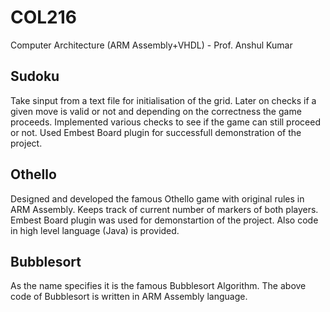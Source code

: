 # COL216
Computer Architecture (ARM Assembly+VHDL) - Prof. Anshul Kumar

## Sudoku
Take sinput from a text file for initialisation of the grid. Later on checks if a given move is valid or not and depending on the correctness the game proceeds. Implemented various checks to see if the game can still proceed or not. Used Embest Board plugin for successfull demonstration of the project.

## Othello
Designed and developed the famous Othello game with original rules in ARM Assembly. Keeps track of current number of markers of both players. Embest Board plugin was used for demonstartion of the project. Also code in high level language (Java) is provided.

## Bubblesort
As the name specifies it is the famous Bubblesort Algorithm. The above code of Bubblesort is written in ARM Assembly language.

